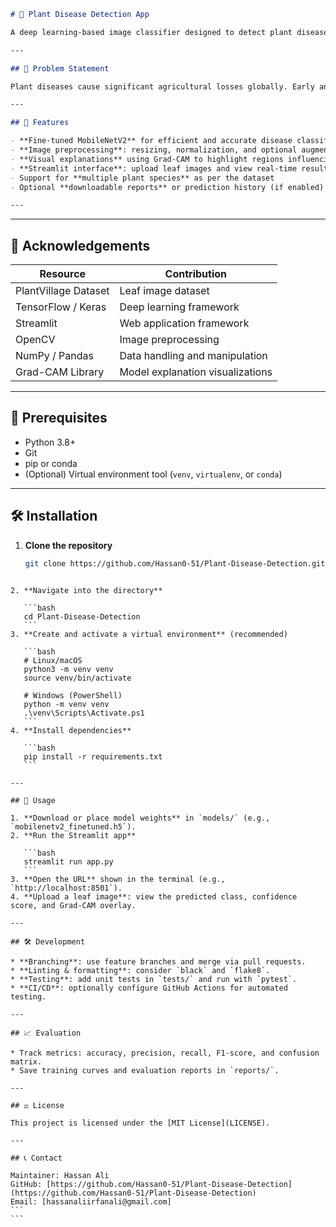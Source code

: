 ```markdown
# 🌿 Plant Disease Detection App

A deep learning-based image classifier designed to detect plant diseases from leaf images using a fine-tuned MobileNetV2 model. Deployed as a user-friendly Streamlit web application, it allows users to upload images and receive instant diagnostic predictions with visual explanations.

---

## 📌 Problem Statement

Plant diseases cause significant agricultural losses globally. Early and accurate detection can help mitigate these issues. This project automates the classification of plant diseases from images, enabling farmers and researchers to act quickly and prevent widespread crop damage.

---

## 🚀 Features

- **Fine-tuned MobileNetV2** for efficient and accurate disease classification
- **Image preprocessing**: resizing, normalization, and optional augmentation
- **Visual explanations** using Grad-CAM to highlight regions influencing predictions
- **Streamlit interface**: upload leaf images and view real-time results
- Support for **multiple plant species** as per the dataset
- Optional **downloadable reports** or prediction history (if enabled)

---


````

---

## 🙌 Acknowledgements

| Resource             | Contribution                           |
|----------------------|----------------------------------------|
| PlantVillage Dataset | Leaf image dataset                     |
| TensorFlow / Keras   | Deep learning framework                |
| Streamlit            | Web application framework              |
| OpenCV               | Image preprocessing                    |
| NumPy / Pandas       | Data handling and manipulation         |
| Grad-CAM Library     | Model explanation visualizations       |

---

## 🔧 Prerequisites

- Python 3.8+
- Git
- pip or conda
- (Optional) Virtual environment tool (`venv`, `virtualenv`, or `conda`)

---

## 🛠 Installation

1. **Clone the repository**
   ```bash
   git clone https://github.com/Hassan0-51/Plant-Disease-Detection.git
````

2. **Navigate into the directory**

   ```bash
   cd Plant-Disease-Detection
   ```
3. **Create and activate a virtual environment** (recommended)

   ```bash
   # Linux/macOS
   python3 -m venv venv
   source venv/bin/activate

   # Windows (PowerShell)
   python -m venv venv
   .\venv\Scripts\Activate.ps1
   ```
4. **Install dependencies**

   ```bash
   pip install -r requirements.txt
   ```

---

## 🚀 Usage

1. **Download or place model weights** in `models/` (e.g., `mobilenetv2_finetuned.h5`).
2. **Run the Streamlit app**

   ```bash
   streamlit run app.py
   ```
3. **Open the URL** shown in the terminal (e.g., `http://localhost:8501`).
4. **Upload a leaf image**: view the predicted class, confidence score, and Grad-CAM overlay.

---

## 🛠️ Development

* **Branching**: use feature branches and merge via pull requests.
* **Linting & formatting**: consider `black` and `flake8`.
* **Testing**: add unit tests in `tests/` and run with `pytest`.
* **CI/CD**: optionally configure GitHub Actions for automated testing.

---

## 📈 Evaluation

* Track metrics: accuracy, precision, recall, F1-score, and confusion matrix.
* Save training curves and evaluation reports in `reports/`.

---

## ⚖️ License

This project is licensed under the [MIT License](LICENSE).

---

## 📞 Contact

Maintainer: Hassan Ali
GitHub: [https://github.com/Hassan0-51/Plant-Disease-Detection](https://github.com/Hassan0-51/Plant-Disease-Detection)
Email: [hassanaliirfanali@gmail.com]
```
```
